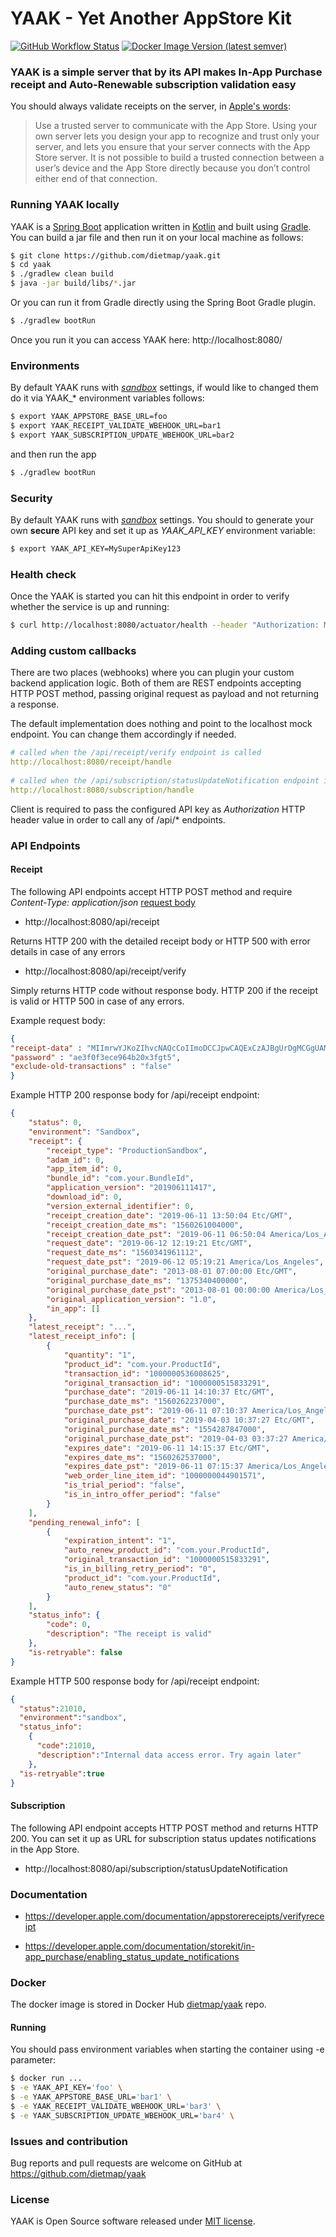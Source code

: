 YAAK - Yet Another AppStore Kit
======

[![GitHub Workflow Status](https://img.shields.io/github/workflow/status/dietmap/yaak/build)](https://github.com/dietmap/yaak/actions)
[![Docker Image Version (latest semver)](https://img.shields.io/docker/v/dietmap/yaak)](https://hub.docker.com/r/dietmap/yaak/tags)

### YAAK is a simple server that by its API makes In-App Purchase receipt and Auto-Renewable subscription validation easy

You should always validate receipts on the server, in [Apple's words](https://developer.apple.com/library/ios/releasenotes/General/ValidateAppStoreReceipt/Chapters/ValidateRemotely.html#//apple_ref/doc/uid/TP40010573-CH104-SW1):
> Use a trusted server to communicate with the App Store. Using your own server lets you design your app to recognize and trust only your server, and lets you ensure that your server connects with the App Store server. It is not possible to build a trusted connection between a user’s device and the App Store directly because you don’t control either end of that connection.

### Running YAAK locally

YAAK is a [Spring Boot](https://spring.io/projects/spring-boot) application written in [Kotlin](https://kotlinlang.org/) and built using [Gradle](https://gradle.org/). 
You can build a jar file and then run it on your local machine as follows:


```bash
$ git clone https://github.com/dietmap/yaak.git
$ cd yaak
$ ./gradlew clean build
$ java -jar build/libs/*.jar
```

Or you can run it from Gradle directly using the Spring Boot Gradle plugin. 

```bash
$ ./gradlew bootRun
```

Once you run it you can access YAAK here: http://localhost:8080/


### Environments
By default YAAK runs with [*sandbox*](./src/main/resources/application.yml) settings, if would like to changed them 
do it via YAAK_* environment variables follows:

```bash
$ export YAAK_APPSTORE_BASE_URL=foo
$ export YAAK_RECEIPT_VALIDATE_WBEHOOK_URL=bar1
$ export YAAK_SUBSCRIPTION_UPDATE_WBEHOOK_URL=bar2
```

and then run the app

```bash
$ ./gradlew bootRun
```

### Security

By default YAAK runs with [*sandbox*](./src/main/resources/application.yml) settings. 
You should to generate your own **secure** API key and set it up as *YAAK_API_KEY* environment variable:
 
```bash
$ export YAAK_API_KEY=MySuperApiKey123
```

### Health check

Once the YAAK is started you can hit this endpoint in order to verify whether the service is up and running:
 
```bash
$ curl http://localhost:8080/actuator/health --header "Authorization: MySuperApiKey123"
```

### Adding custom callbacks

There are two places (webhooks) where you can plugin your custom backend application logic.
Both of them are REST endpoints accepting HTTP POST method, passing original request as payload and not returning a response.

The default implementation does nothing and point to the localhost mock endpoint. You can change them accordingly if needed.

```yaml
# called when the /api/receipt/verify endpoint is called
http://localhost:8080/receipt/handle
  
# called when the /api/subscription/statusUpdateNotification endpoint is called
http://localhost:8080/subscription/handle
```
 
Client is required to pass the configured API key as *Authorization* HTTP header value in order to call any of /api/* endpoints.

### API Endpoints

#### Receipt

The following API endpoints accept HTTP POST method and require *Content-Type: application/json* [request body](https://developer.apple.com/documentation/appstorereceipts/requestbody)

* http://localhost:8080/api/receipt

Returns HTTP 200 with the detailed receipt body or HTTP 500 with error details in case of any errors

* http://localhost:8080/api/receipt/verify 

Simply returns HTTP code without response body. HTTP 200 if the receipt is valid or HTTP 500 in case of any errors.


Example request body:

```json
{
"receipt-data" : "MIImrwYJKoZIhvcNAQcCoIImoDCCJpwCAQExCzAJBgUrDgMCGgUAMIIWUAYJKoZIhvc...",
"password" : "ae3f0f3ece964b20x3fgt5",
"exclude-old-transactions" : "false"
}
```

Example HTTP 200 response body for /api/receipt endpoint:

```json
{
    "status": 0,
    "environment": "Sandbox",
    "receipt": {
        "receipt_type": "ProductionSandbox",
        "adam_id": 0,
        "app_item_id": 0,
        "bundle_id": "com.your.BundleId",
        "application_version": "201906111417",
        "download_id": 0,
        "version_external_identifier": 0,
        "receipt_creation_date": "2019-06-11 13:50:04 Etc/GMT",
        "receipt_creation_date_ms": "1560261004000",
        "receipt_creation_date_pst": "2019-06-11 06:50:04 America/Los_Angeles",
        "request_date": "2019-06-12 12:19:21 Etc/GMT",
        "request_date_ms": "1560341961112",
        "request_date_pst": "2019-06-12 05:19:21 America/Los_Angeles",
        "original_purchase_date": "2013-08-01 07:00:00 Etc/GMT",
        "original_purchase_date_ms": "1375340400000",
        "original_purchase_date_pst": "2013-08-01 00:00:00 America/Los_Angeles",
        "original_application_version": "1.0",
        "in_app": []
    },
    "latest_receipt": "...",
    "latest_receipt_info": [
        {
            "quantity": "1",
            "product_id": "com.your.ProductId",
            "transaction_id": "1000000536008625",
            "original_transaction_id": "1000000515833291",
            "purchase_date": "2019-06-11 14:10:37 Etc/GMT",
            "purchase_date_ms": "1560262237000",
            "purchase_date_pst": "2019-06-11 07:10:37 America/Los_Angeles",
            "original_purchase_date": "2019-04-03 10:37:27 Etc/GMT",
            "original_purchase_date_ms": "1554287847000",
            "original_purchase_date_pst": "2019-04-03 03:37:27 America/Los_Angeles",
            "expires_date": "2019-06-11 14:15:37 Etc/GMT",
            "expires_date_ms": "1560262537000",
            "expires_date_pst": "2019-06-11 07:15:37 America/Los_Angeles",
            "web_order_line_item_id": "1000000044901571",
            "is_trial_period": "false",
            "is_in_intro_offer_period": "false"
        }
    ],
    "pending_renewal_info": [
        {
            "expiration_intent": "1",
            "auto_renew_product_id": "com.your.ProductId",
            "original_transaction_id": "1000000515833291",
            "is_in_billing_retry_period": "0",
            "product_id": "com.your.ProductId",
            "auto_renew_status": "0"
        }
    ],
    "status_info": {
        "code": 0,
        "description": "The receipt is valid"
    },
    "is-retryable": false
}
```

Example HTTP 500 response body for /api/receipt endpoint:

```json
{
  "status":21010,
  "environment":"sandbox",
  "status_info":
    {
      "code":21010,
      "description":"Internal data access error. Try again later"
    },
  "is-retryable":true
}
```

#### Subscription

The following API endpoint accepts HTTP POST method and returns HTTP 200. 
You can set it up as URL for subscription status updates notifications in the App Store.

* http://localhost:8080/api/subscription/statusUpdateNotification

### Documentation

* https://developer.apple.com/documentation/appstorereceipts/verifyreceipt

* https://developer.apple.com/documentation/storekit/in-app_purchase/enabling_status_update_notifications

### Docker

The docker image is stored in Docker Hub [dietmap/yaak](https://cloud.docker.com/repository/docker/dietmap/yaak) repo.

#### Running

You should pass environment variables when starting the container using -e parameter:

```bash
$ docker run ...
$ -e YAAK_API_KEY='foo' \
$ -e YAAK_APPSTORE_BASE_URL='bar1' \
$ -e YAAK_RECEIPT_VALIDATE_WBEHOOK_URL='bar3' \
$ -e YAAK_SUBSCRIPTION_UPDATE_WBEHOOK_URL='bar4' \
```

### Issues and contribution

Bug reports and pull requests are welcome on GitHub at https://github.com/dietmap/yaak

### License

YAAK is Open Source software released under [MIT license](./LICENSE.txt).